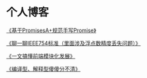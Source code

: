# 个人博客

[《基于PromisesA+规范手写Promise》](/基于PromisesA+规范手写Promise/README.md)

[《聊一聊IEEE754标准（里面涉及浮点数精度丢失问题）》](/聊一聊IEEE754标准（里面涉及浮点数精度丢失问题）/README.md)

[《一文搞懂前端模块化发展》](/一文搞懂前端模块化发展/README.md)

[《编译型、解释型傻傻分不清》](/编译型、解释型傻傻分不清/README.md)
